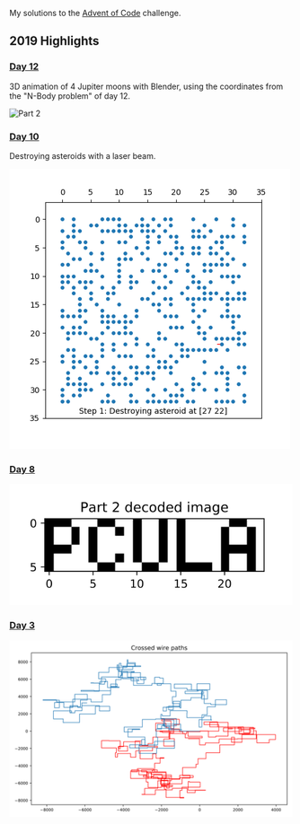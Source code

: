 My solutions to the [Advent of Code](https://adventofcode.com/) challenge. 

## 2019 Highlights
### [Day 12](https://adventofcode.com/2019/day/12)
3D animation of 4 Jupiter moons with Blender, using the coordinates from the "N-Body problem" of day 12.

![Part 2](aoc2019/2019_12_moon_animation.gif)

### [Day 10](https://adventofcode.com/2019/day/10)
Destroying asteroids with a laser beam. 

![Part 2](aoc2019/2019_10_animation.gif) 

### [Day 8](https://adventofcode.com/2019/day/8)

![Part 2](aoc2019/2019_08_2_img.svg) 

### [Day 3](https://adventofcode.com/2019/day/3)
![Part 2](aoc2019/2019_03_wires.svg)